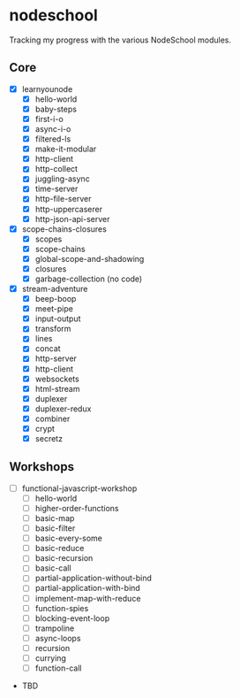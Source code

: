 # nodeschool
Tracking my progress with the various NodeSchool modules.

## Core
 - [x] learnyounode
   - [x] hello-world
   - [x] baby-steps
   - [x] first-i-o
   - [x] async-i-o
   - [x] filtered-ls
   - [x] make-it-modular
   - [x] http-client
   - [x] http-collect
   - [x] juggling-async
   - [x] time-server
   - [x] http-file-server
   - [x] http-uppercaserer
   - [x] http-json-api-server
 - [x] scope-chains-closures
   - [x] scopes
   - [x] scope-chains
   - [x] global-scope-and-shadowing
   - [x] closures
   - [x] garbage-collection (no code)
 - [x] stream-adventure
   - [x] beep-boop
   - [x] meet-pipe
   - [x] input-output
   - [x] transform
   - [x] lines
   - [x] concat
   - [x] http-server
   - [x] http-client
   - [x] websockets
   - [x] html-stream
   - [x] duplexer
   - [x] duplexer-redux
   - [x] combiner
   - [x] crypt
   - [x] secretz

## Workshops
 - [ ] functional-javascript-workshop
   - [ ] hello-world
   - [ ] higher-order-functions
   - [ ] basic-map
   - [ ] basic-filter
   - [ ] basic-every-some
   - [ ] basic-reduce
   - [ ] basic-recursion
   - [ ] basic-call
   - [ ] partial-application-without-bind
   - [ ] partial-application-with-bind
   - [ ] implement-map-with-reduce
   - [ ] function-spies
   - [ ] blocking-event-loop
   - [ ] trampoline
   - [ ] async-loops
   - [ ] recursion
   - [ ] currying
   - [ ] function-call
 - TBD
